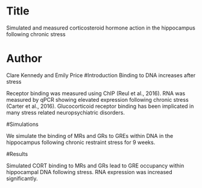 # Title

Simulated and measured corticosteroid hormone action in the hippocampus following chronic stress

# Author 
Clare Kennedy and Emily Price
#Introduction
Binding to DNA increases after stress

Receptor binding was measured using ChIP (Reul et al., 2016).
RNA was measured by qPCR showing elevated expression following chronic stress (Carter et al., 2016).
Glucocorticoid receptor binding has been implicated in many stress related neuropsychiatric disorders. 

#Simulations

We simulate the binding of MRs and GRs to GREs within DNA in the hippocampus following chronic restraint stress for 9 weeks. 

#Results

Simulated CORT binding to MRs and GRs lead to GRE occupancy within hippocampal DNA following stress. RNA expression was increased significantly. 
